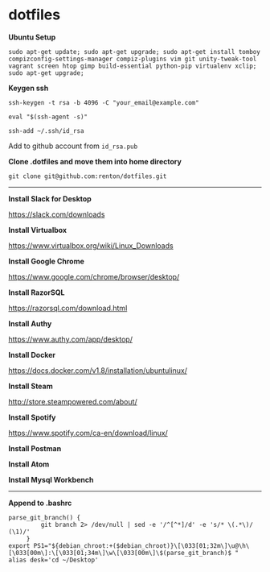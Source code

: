 # dotfiles

**Ubuntu Setup**

`sudo apt-get update; sudo apt-get upgrade; sudo apt-get install tomboy compizconfig-settings-manager compiz-plugins vim git unity-tweak-tool vagrant screen htop gimp build-essential python-pip virtualenv xclip; sudo apt-get upgrade;`

**Keygen ssh**

`ssh-keygen -t rsa -b 4096 -C "your_email@example.com"`

`eval "$(ssh-agent -s)"`

`ssh-add ~/.ssh/id_rsa`

Add to github account from `id_rsa.pub`

**Clone .dotfiles and move them into home directory**

`git clone git@github.com:renton/dotfiles.git`

---

**Install Slack for Desktop**

https://slack.com/downloads

**Install Virtualbox**

https://www.virtualbox.org/wiki/Linux_Downloads

**Install Google Chrome**

https://www.google.com/chrome/browser/desktop/

**Install RazorSQL**

https://razorsql.com/download.html

**Install Authy**

https://www.authy.com/app/desktop/

**Install Docker**

https://docs.docker.com/v1.8/installation/ubuntulinux/

**Install Steam**

http://store.steampowered.com/about/

**Install Spotify**

https://www.spotify.com/ca-en/download/linux/

**Install Postman**

**Install Atom**

**Install Mysql Workbench**

---

**Append to .bashrc**

```
parse_git_branch() {
         git branch 2> /dev/null | sed -e '/^[^*]/d' -e 's/* \(.*\)/ (\1)/'
     }
export PS1="${debian_chroot:+($debian_chroot)}\[\033[01;32m\]\u@\h\[\033[00m\]:\[\033[01;34m\]\w\[\033[00m\]\$(parse_git_branch)$ "
alias desk='cd ~/Desktop'
```

